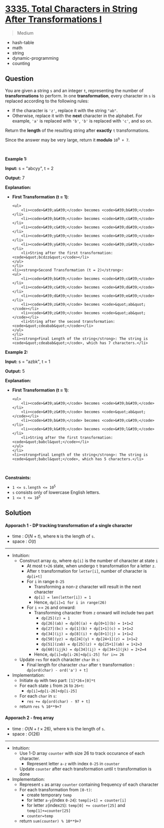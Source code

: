 # [3335. Total Characters in String After Transformations I](https://leetcode.com/problems/total-characters-in-string-after-transformations-i)


> Medium

- hash-table
- math
- string
- dynamic-programming
- counting



## Question


<p>You are given a string <code>s</code> and an integer <code>t</code>, representing the number of <strong>transformations</strong> to perform. In one <strong>transformation</strong>, every character in <code>s</code> is replaced according to the following rules:</p>

<ul>
	<li>If the character is <code>&#39;z&#39;</code>, replace it with the string <code>&quot;ab&quot;</code>.</li>
	<li>Otherwise, replace it with the <strong>next</strong> character in the alphabet. For example, <code>&#39;a&#39;</code> is replaced with <code>&#39;b&#39;</code>, <code>&#39;b&#39;</code> is replaced with <code>&#39;c&#39;</code>, and so on.</li>
</ul>

<p>Return the <strong>length</strong> of the resulting string after <strong>exactly</strong> <code>t</code> transformations.</p>

<p>Since the answer may be very large, return it <strong>modulo</strong><!-- notionvc: eb142f2b-b818-4064-8be5-e5a36b07557a --> <code>10<sup>9</sup> + 7</code>.</p>

<p>&nbsp;</p>
<p><strong class="example">Example 1:</strong></p>

<div class="example-block">
<p><strong>Input:</strong> <span class="example-io">s = &quot;abcyy&quot;, t = 2</span></p>

<p><strong>Output:</strong> <span class="example-io">7</span></p>

<p><strong>Explanation:</strong></p>

<ul>
	<li><strong>First Transformation (t = 1)</strong>:

	<ul>
		<li><code>&#39;a&#39;</code> becomes <code>&#39;b&#39;</code></li>
		<li><code>&#39;b&#39;</code> becomes <code>&#39;c&#39;</code></li>
		<li><code>&#39;c&#39;</code> becomes <code>&#39;d&#39;</code></li>
		<li><code>&#39;y&#39;</code> becomes <code>&#39;z&#39;</code></li>
		<li><code>&#39;y&#39;</code> becomes <code>&#39;z&#39;</code></li>
		<li>String after the first transformation: <code>&quot;bcdzz&quot;</code></li>
	</ul>
	</li>
	<li><strong>Second Transformation (t = 2)</strong>:
	<ul>
		<li><code>&#39;b&#39;</code> becomes <code>&#39;c&#39;</code></li>
		<li><code>&#39;c&#39;</code> becomes <code>&#39;d&#39;</code></li>
		<li><code>&#39;d&#39;</code> becomes <code>&#39;e&#39;</code></li>
		<li><code>&#39;z&#39;</code> becomes <code>&quot;ab&quot;</code></li>
		<li><code>&#39;z&#39;</code> becomes <code>&quot;ab&quot;</code></li>
		<li>String after the second transformation: <code>&quot;cdeabab&quot;</code></li>
	</ul>
	</li>
	<li><strong>Final Length of the string</strong>: The string is <code>&quot;cdeabab&quot;</code>, which has 7 characters.</li>
</ul>
</div>

<p><strong class="example">Example 2:</strong></p>

<div class="example-block">
<p><strong>Input:</strong> <span class="example-io">s = &quot;azbk&quot;, t = 1</span></p>

<p><strong>Output:</strong> <span class="example-io">5</span></p>

<p><strong>Explanation:</strong></p>

<ul>
	<li><strong>First Transformation (t = 1)</strong>:

	<ul>
		<li><code>&#39;a&#39;</code> becomes <code>&#39;b&#39;</code></li>
		<li><code>&#39;z&#39;</code> becomes <code>&quot;ab&quot;</code></li>
		<li><code>&#39;b&#39;</code> becomes <code>&#39;c&#39;</code></li>
		<li><code>&#39;k&#39;</code> becomes <code>&#39;l&#39;</code></li>
		<li>String after the first transformation: <code>&quot;babcl&quot;</code></li>
	</ul>
	</li>
	<li><strong>Final Length of the string</strong>: The string is <code>&quot;babcl&quot;</code>, which has 5 characters.</li>
</ul>
</div>

<p>&nbsp;</p>
<p><strong>Constraints:</strong></p>

<ul>
	<li><code>1 &lt;= s.length &lt;= 10<sup>5</sup></code></li>
	<li><code>s</code> consists only of lowercase English letters.</li>
	<li><code>1 &lt;= t &lt;= 10<sup>5</sup></code></li>
</ul>



## Solution

#### Apporach 1 - DP tracking transformation of a single character

- time  : $O(N + t)$, where `N` is the length of `s`.
- space : $O(t)$

---

- Intuition:
	- Construct array `dp`, where `dp[i]` is the number of character at state `i`
		- At most `t+26` state, when undergo `t` transformation for a letter `z`.
		- After `t` transformation for `letter[i]`, number of character is `dp[i+t]`
		- For `i` in range `0-25`
			- Transforming a non-z character will result in the next character
			- `dp[i] = len(letter[i]) = 1`
			- Hence, `dp[i]=1 for i in range(26)`
		- For `i` == `26` and onward:
			- Transforming character from `z` onward will include two part
				- `dp[25](z) = 1`
				- `dp[26](ab) = dp[0](a) + dp[0+1](b) = 1+1=2`
				- `dp[27](bc) = dp[1](b) + dp[1+1](c) = 1+1=2`
				- `dp[34](ij) = dp[8](i) + dp[8+1](j) = 1+1=2`
				- `dp[50](yz) = dp[24](y) + dp[24+1](z) = 1+1=2`
				- `dp[51](zab) = dp[25](z) + dp[25+1](ab) = 1+2=3`
				- `dp[60](ijjk) = dp[34](ij) + dp[34+1](jk) = 2+2=4`
			- Hence, `dp[i]=dp[i-26]+dp[i-25] for i>= 26`
	- Update `res` for each character `char` in `s`:
		- Final length for character `char` after `t` transformation : `dp[ord(char) - ord('a') + t]`
- Implementation:
	- Initiate `dp` with two part: `[1]*26`+`[0]*t`
	- For each state `i` from `26` to `26+t`:
		- `dp[i]=dp[i-26]+dp[i-25]`
	- For each `char` in `s`:
		- `res += dp[ord(char) - 97 + t]`
	- return `res % 10**9+7`

#### Apporach 2 - freq array

- time  : $O(N + t \times 26)$, where `N` is the length of `s`.
- space : $O(26)$

---

- Intuition:
	- Use 1-D array `counter` with size 26 to track occurance of each character.
		- Represent letter `a-z` with index `0-25` in `counter`
	- Update `counter` after each transformation until `t` transformation is done
- Implementation:
	- Represent `s` as array `counter` containing frequency of each character
	- For each transformation from `[0-t)`:
		- create temporary `temp`
		- for letter `a-y`(index `0-24`): `temp[i+1] = counter[i]`
		- for letter `z`(index`25`): `temp[0] += counter[25]` and `temp[1]+=counter[25]`
		- `counter=temp`
	- return `sum(counter) % 10**9+7`
